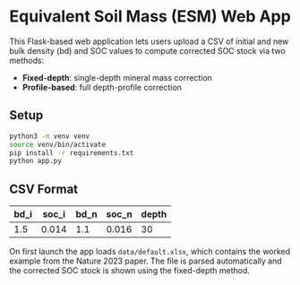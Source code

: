 # Equivalent Soil Mass (ESM) Web App

This Flask-based web application lets users upload a CSV of initial and new bulk density (bd) and SOC values to compute corrected SOC stock via two methods:

- **Fixed-depth**: single-depth mineral mass correction
- **Profile-based**: full depth-profile correction

## Setup

```bash
python3 -m venv venv
source venv/bin/activate
pip install -r requirements.txt
python app.py
```

## CSV Format

| bd_i | soc_i | bd_n | soc_n | depth |
|------|-------|------|-------|-------|
| 1.5  | 0.014 | 1.1  | 0.016 | 30    |

On first launch the app loads `data/default.xlsx`, which contains the worked
example from the Nature 2023 paper. The file is parsed automatically and the
corrected SOC stock is shown using the fixed-depth method.
